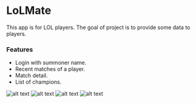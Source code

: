 # LoLMate
This app is for LOL players. The goal of project is to provide some data to players.
### Features
- Login with summoner name.
- Recent matches of a player.
- Match detail.
- List of champions.


![alt text](https://github.com/emrisb/LoLMate/login.png "Login")
![alt text](https://github.com/emrisb/LoLMate/main.png "main")
![alt text](https://github.com/emrisb/LoLMate/detail.png "detail")
![alt text](https://github.com/emrisb/LoLMate/champs.png "champs")
